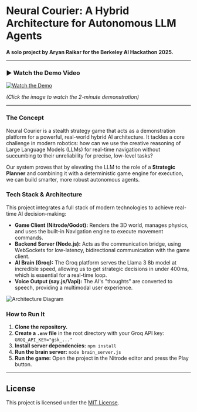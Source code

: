 # Neural Courier: A Hybrid Architecture for Autonomous LLM Agents

**A solo project by Aryan Raikar for the Berkeley AI Hackathon 2025.**

---

### ► Watch the Demo Video

[![Watch the Demo](https://i.imgur.com/Jy8gJjG.png)](https://youtu.be/RWS2lIp7c60)

*(Click the image to watch the 2-minute demonstration)*

---

### The Concept

Neural Courier is a stealth strategy game that acts as a demonstration platform for a powerful, real-world hybrid AI architecture. It tackles a core challenge in modern robotics: how can we use the creative reasoning of Large Language Models (LLMs) for real-time navigation without succumbing to their unreliability for precise, low-level tasks?

Our system proves that by elevating the LLM to the role of a **Strategic Planner** and combining it with a deterministic game engine for execution, we can build smarter, more robust autonomous agents.

### Tech Stack & Architecture

This project integrates a full stack of modern technologies to achieve real-time AI decision-making:

* **Game Client (Nitrode/Godot):** Renders the 3D world, manages physics, and uses the built-in Navigation engine to execute movement commands.
* **Backend Server (Node.js):** Acts as the communication bridge, using WebSockets for low-latency, bidirectional communication with the game client.
* **AI Brain (Groq):** The Groq platform serves the Llama 3 8b model at incredible speed, allowing us to get strategic decisions in under 400ms, which is essential for a real-time loop.
* **Voice Output (say.js/Vapi):** The AI's "thoughts" are converted to speech, providing a multimodal user experience.

![Architecture Diagram](https://i.imgur.com/eH0C7Qp.png)

### How to Run It

1.  **Clone the repository.**
2.  **Create a `.env` file** in the root directory with your Groq API key:
    `GROQ_API_KEY="gsk_..."`
3.  **Install server dependencies:**
    `npm install`
4.  **Run the brain server:**
    `node brain_server.js`
5.  **Run the game:**
    Open the project in the Nitrode editor and press the Play button.

---

## License

This project is licensed under the [MIT License](LICENSE).
